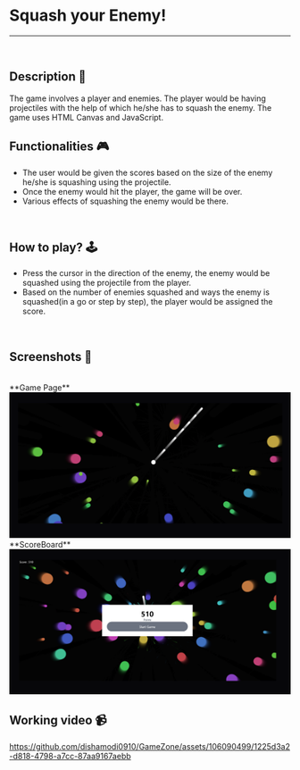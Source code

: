 # **Squash your Enemy!** 

---

<br>

## **Description 📃**

The game involves a player and enemies. The player would be having projectiles with the help of which he/she has to squash the enemy.
The game uses HTML Canvas and JavaScript.

## **Functionalities 🎮**
- The user would be given the scores based on the size of the enemy he/she is squashing using the projectile.
- Once the enemy would hit the player, the game will be over.
- Various effects of squashing the enemy would be there.
<br>

## **How to play? 🕹️**

- Press the cursor in the direction of the enemy, the enemy would be squashed using the projectile from the player.
- Based on the number of enemies squashed and ways the enemy is squashed(in a go or step by step), the player would be assigned the score.

<br>

## **Screenshots 📸**

<br>
**Game Page**
<img src = "assets\1.png">
**ScoreBoard**
<img src = "assets\2.png">

<br>

## **Working video 📹**


https://github.com/dishamodi0910/GameZone/assets/106090499/1225d3a2-d818-4798-a7cc-87aa9167aebb


